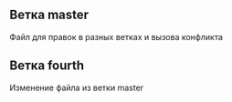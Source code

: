 ## Ветка master
Файл для правок в разных ветках и вызова конфликта

## Ветка fourth
Изменение файла из ветки master